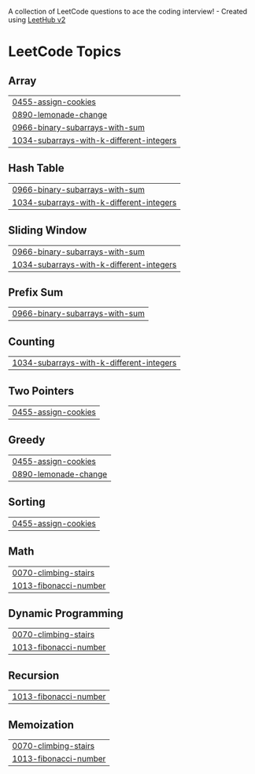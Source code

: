 A collection of LeetCode questions to ace the coding interview! - Created using [LeetHub v2](https://github.com/arunbhardwaj/LeetHub-2.0)
<!---LeetCode Topics Start-->
# LeetCode Topics
## Array
|  |
| ------- |
| [0455-assign-cookies](https://github.com/shagun-code/leetcode/tree/master/0455-assign-cookies) |
| [0890-lemonade-change](https://github.com/shagun-code/leetcode/tree/master/0890-lemonade-change) |
| [0966-binary-subarrays-with-sum](https://github.com/shagun-code/leetcode/tree/master/0966-binary-subarrays-with-sum) |
| [1034-subarrays-with-k-different-integers](https://github.com/shagun-code/leetcode/tree/master/1034-subarrays-with-k-different-integers) |
## Hash Table
|  |
| ------- |
| [0966-binary-subarrays-with-sum](https://github.com/shagun-code/leetcode/tree/master/0966-binary-subarrays-with-sum) |
| [1034-subarrays-with-k-different-integers](https://github.com/shagun-code/leetcode/tree/master/1034-subarrays-with-k-different-integers) |
## Sliding Window
|  |
| ------- |
| [0966-binary-subarrays-with-sum](https://github.com/shagun-code/leetcode/tree/master/0966-binary-subarrays-with-sum) |
| [1034-subarrays-with-k-different-integers](https://github.com/shagun-code/leetcode/tree/master/1034-subarrays-with-k-different-integers) |
## Prefix Sum
|  |
| ------- |
| [0966-binary-subarrays-with-sum](https://github.com/shagun-code/leetcode/tree/master/0966-binary-subarrays-with-sum) |
## Counting
|  |
| ------- |
| [1034-subarrays-with-k-different-integers](https://github.com/shagun-code/leetcode/tree/master/1034-subarrays-with-k-different-integers) |
## Two Pointers
|  |
| ------- |
| [0455-assign-cookies](https://github.com/shagun-code/leetcode/tree/master/0455-assign-cookies) |
## Greedy
|  |
| ------- |
| [0455-assign-cookies](https://github.com/shagun-code/leetcode/tree/master/0455-assign-cookies) |
| [0890-lemonade-change](https://github.com/shagun-code/leetcode/tree/master/0890-lemonade-change) |
## Sorting
|  |
| ------- |
| [0455-assign-cookies](https://github.com/shagun-code/leetcode/tree/master/0455-assign-cookies) |
## Math
|  |
| ------- |
| [0070-climbing-stairs](https://github.com/shagun-code/leetcode/tree/master/0070-climbing-stairs) |
| [1013-fibonacci-number](https://github.com/shagun-code/leetcode/tree/master/1013-fibonacci-number) |
## Dynamic Programming
|  |
| ------- |
| [0070-climbing-stairs](https://github.com/shagun-code/leetcode/tree/master/0070-climbing-stairs) |
| [1013-fibonacci-number](https://github.com/shagun-code/leetcode/tree/master/1013-fibonacci-number) |
## Recursion
|  |
| ------- |
| [1013-fibonacci-number](https://github.com/shagun-code/leetcode/tree/master/1013-fibonacci-number) |
## Memoization
|  |
| ------- |
| [0070-climbing-stairs](https://github.com/shagun-code/leetcode/tree/master/0070-climbing-stairs) |
| [1013-fibonacci-number](https://github.com/shagun-code/leetcode/tree/master/1013-fibonacci-number) |
<!---LeetCode Topics End-->